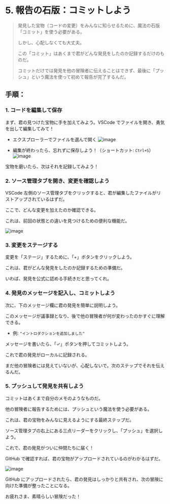 # 5. 報告の石版：コミットしよう

> 発見した宝物（コードの変更）をみんなに知らせるために、魔法の石版「コミット」を使う必要がある。
>
> しかし、心配しなくても大丈夫。
>
> この「コミット」はあくまで君がどんな発見をしたのか記録するだけのものだ。
>
> コミットだけでは発見を他の冒険者に伝えることはできず、最後に「プッシュ」という魔法を使って初めて報告が完了するんだ。

## 手順：

### 1. コードを編集して保存

まず、君の見つけた宝物に手を加えてみよう。VSCode でファイルを開き、勇気を出して編集してみて！

- エクスプローラーでファイルを選んで開く
  ![image](https://github.com/user-attachments/assets/ec393d26-8373-45a9-9a59-f0e71fe29e19)

- 編集が終わったら、忘れずに保存しよう！（ショートカット: `Ctrl+S`）
  ![image](https://github.com/user-attachments/assets/d5e53539-95ab-4644-8406-046d56bf672a)

宝物を磨いたら、次はそれを記録してみよう！

### 2. ソース管理タブを開き、変更を確認しよう

VSCode 左側のソース管理タブをクリックすると、君が編集したファイルがリストアップされているはずだ。

ここで、どんな変更を加えたのか確認できる。

これは、前回の状態との違いを見つけるための便利な機能だ。

![image](https://github.com/user-attachments/assets/31502f2c-035c-48e4-8969-8f1d72bf6a9f)

### 3. 変更をステージする

変更を「ステージ」するために、「+」ボタンをクリックしよう。

これは、君がどんな発見をしたのか記録するための準備だ。

いわば、発見を公式に認める手続きだと思ってくれ。

### 4. 発見のメッセージを記入し、コミットしよう

次に、下のメッセージ欄に君の発見を簡単に説明しよう。

このメッセージが議事録となり、後で他の冒険者が何が変わったのかすぐに理解できる。

- 例: `"イントロダクションを追加しました"`

メッセージを書いたら、「✓」ボタンを押してコミットしよう。

これで君の発見がローカルに記録される。

まだ他の冒険者には見えていないが、心配しないで。次のステップでそれを伝えるんだ。

### 5. プッシュして発見を共有しよう

コミットはあくまで自分のメモのようなものだ。

他の冒険者に報告するためには、プッシュという魔法を使う必要がある。

これは、君の宝物をみんなに見えるようにする最終ステップだ。

ソース管理タブの右上にある三点リーダーをクリックし、「プッシュ」を選択しよう。

これで、君の発見がついに仲間たちに届く！

GitHub で確認すれば、君の宝物がアップロードされているのがわかるはずだ。

![image](https://github.com/user-attachments/assets/cc8757ee-3224-49bd-90ce-8ef844288d3f)

GitHub にアップロードされたら、君の発見はしっかりと共有され、次の冒険に向けた準備が整ったことになる。

お疲れさま、素晴らしい冒険だった！
